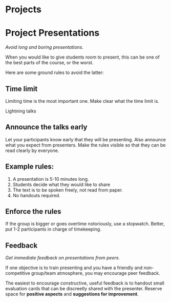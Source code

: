 
# Projects

# Project Presentations

*Avoid long and boring presentations.*

When you would like to give students room to present, this can be one of the best parts of the course, or the worst.

Here are some ground rules to avoid the latter:

## Time limit

Limiting time is the most important one. Make clear what the time limit is.

Lightning talks

## Announce the talks early

Let your participants know early that they will be presenting. Also announce  what you expect from presenters. Make the rules visible so that they can be read clearly by everyone.

## Example rules:

1. A presentation is 5-10 minutes long.
2. Students decide what they would like to share
3. The text is to be spoken freely, not read from paper.
4. No handouts required.

## Enforce the rules

If the group is bigger or goes overtime notoriously, use a stopwatch. Better, put 1-2 participants in charge of timekeeping.


## Feedback

*Get immediate feedback on presentations from peers.*

If one objective is to train presenting and you have
a friendly and non-competitive group/team atmosphere, you may encourage peer feedback.

The easiest to encourage constructive, useful feedback is to handout small evaluation cards that can be discreetly shared with the presenter. Reserve space for **positive aspects** and **suggestions for improvement**.
